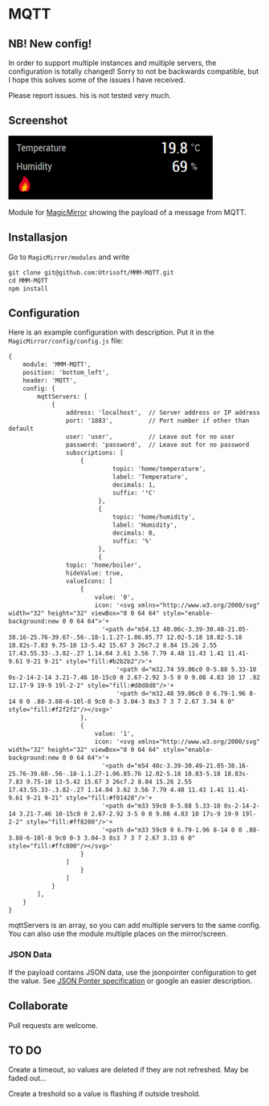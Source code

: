 # MQTT

## NB! New config!

In order to support multiple instances and multiple servers, the configuration is totally changed! Sorry to not be backwards compatible, but I hope this solves some of the issues I have received.

Please report issues. his is not tested very much.

## Screenshot

![Screenshot](doc/MQTT_icons.png)

Module for [MagicMirror](https://github.com/MichMich/MagicMirror/) showing the payload of a message from MQTT.

## Installasjon

Go to `MagicMirror/modules` and write

    git clone git@github.com:Utrisoft/MMM-MQTT.git
    cd MMM-MQTT
    npm install



## Configuration

Here is an example configuration with description. Put it in the `MagicMirror/config/config.js` file:

    {
        module: 'MMM-MQTT',
        position: 'bottom_left',
        header: 'MQTT',
        config: {
            mqttServers: [
                {
                    address: 'localhost',  // Server address or IP address
                    port: '1883',          // Port number if other than default
                    user: 'user',          // Leave out for no user
                    password: 'password',  // Leave out for no password
                    subscriptions: [
                        {
                        		 topic: 'home/temperature',
                        		 label: 'Temperature',
                        		 decimals: 1,
                        		 suffix: '°C'
                        	 },
                        	 {
                        		 topic: 'home/humidity',
                        		 label: 'Humidity',
                        		 decimals: 0,
                        		 suffix: '%'
                        	 },
                        	 {
					topic: 'home/boiler',
					hideValue: true,
					valueIcons: [
						{
							value: '0',
							icon: '<svg xmlns="http://www.w3.org/2000/svg" width="32" height="32" viewBox="0 0 64 64" style="enable-background:new 0 0 64 64">'+
							  '<path d="m54.13 40.06c-3.39-30.48-21.05-38.16-25.76-39.67-.56-.18-1.1.27-1.06.85.77 12.02-5.18 18.82-5.18 18.82s-7.83 9.75-10 13-5.42 15.67 3 26c7.2 8.84 15.26 2.55 17.43.55.33-.3.82-.27 1.14.04 3.61 3.56 7.79 4.48 11.43 1.41 11.41-9.61 9-21 9-21" style="fill:#b2b2b2"/>'+
								  '<path d="m32.74 59.06c0 0-5.88 5.33-10 0s-2-14-2-14 3.21-7.46 10-15c0 0 2.67-2.92 3-5 0 0 9.08 4.83 10 17 .92 12.17-9 19-9 19l-2-2" style="fill:#d8d8d8"/>'+
								  '<path d="m32.48 59.06c0 0 6.79-1.96 8-14 0 0 .88-3.88-6-10l-8 9c0 0-3 3.04-3 8s3 7 3 7 2.67 3.34 6 0" style="fill:#f2f2f2"/></svg>'
						},
						{
							value: '1',
							icon: '<svg xmlns="http://www.w3.org/2000/svg" width="32" height="32" viewBox="0 0 64 64" style="enable-background:new 0 0 64 64">'+
							  '<path d="m54 40c-3.39-30.49-21.05-38.16-25.76-39.68-.56-.18-1.1.27-1.06.85.76 12.02-5.18 18.83-5.18 18.83s-7.83 9.75-10 13-5.42 15.67 3 26c7.2 8.84 15.26 2.55 17.43.55.33-.3.82-.27 1.14.04 3.62 3.56 7.79 4.48 11.43 1.41 11.41-9.61 9-21 9-21" style="fill:#f01428"/>'+
							  '<path d="m33 59c0 0-5.88 5.33-10 0s-2-14-2-14 3.21-7.46 10-15c0 0 2.67-2.92 3-5 0 0 9.08 4.83 10 17s-9 19-9 19l-2-2" style="fill:#ff8200"/>'+
							  '<path d="m33 59c0 0 6.79-1.96 8-14 0 0 .88-3.88-6-10l-8 9c0 0-3 3.04-3 8s3 7 3 7 2.67 3.33 6 0" style="fill:#ffc800"/></svg>'
						}
					]
                		}	
                    ]
                }
            ],
        }
    }


mqttServers is an array, so you can add multiple servers to the same config. You can also use the module multiple places on the mirror/screen.

### JSON Data

If the payload contains JSON data, use the jsonpointer configuration to get the value. See [JSON Ponter specification](https://tools.ietf.org/html/rfc6901) or google an easier description.

## Collaborate

Pull requests are welcome.

## TO DO


Create a timeout, so values are deleted if they are not refreshed. May be faded out...

Create a treshold so a value is flashing if outside treshold.
